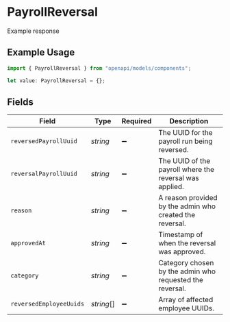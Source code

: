 # PayrollReversal

Example response

## Example Usage

```typescript
import { PayrollReversal } from "openapi/models/components";

let value: PayrollReversal = {};
```

## Fields

| Field                                                    | Type                                                     | Required                                                 | Description                                              |
| -------------------------------------------------------- | -------------------------------------------------------- | -------------------------------------------------------- | -------------------------------------------------------- |
| `reversedPayrollUuid`                                    | *string*                                                 | :heavy_minus_sign:                                       | The UUID for the payroll run being reversed.             |
| `reversalPayrollUuid`                                    | *string*                                                 | :heavy_minus_sign:                                       | The UUID of the payroll where the reversal was applied.  |
| `reason`                                                 | *string*                                                 | :heavy_minus_sign:                                       | A reason provided by the admin who created the reversal. |
| `approvedAt`                                             | *string*                                                 | :heavy_minus_sign:                                       | Timestamp of when the reversal was approved.             |
| `category`                                               | *string*                                                 | :heavy_minus_sign:                                       | Category chosen by the admin who requested the reversal. |
| `reversedEmployeeUuids`                                  | *string*[]                                               | :heavy_minus_sign:                                       | Array of affected employee UUIDs.                        |